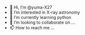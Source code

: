 - 👋 Hi, I’m @yuma-X27
- 👀 I’m interested in X-ray astronomy
- 🌱 I’m currently learning python
- 💞️ I’m looking to collaborate on ...
- 📫 How to reach me ...

<!---
yuma-X27/yuma-X27 is a ✨ special ✨ repository because its `README.md` (this file) appears on your GitHub profile.
You can click the Preview link to take a look at your changes.
--->

